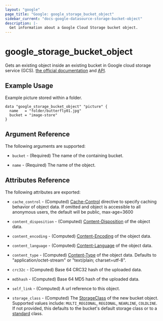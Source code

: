 ```yaml
---
layout: "google"
page_title: "Google: google_storage_bucket_object"
sidebar_current: "docs-google-datasource-storage-bucket-object"
description: |-
  Get information about a Google Cloud Storage bucket object.
---
```



# google\_storage\_bucket\_object

Gets an existing object inside an existing bucket in Google cloud storage service (GCS).
[the official documentation](https://cloud.google.com/storage/docs/key-terms#objects)
and
[API](https://cloud.google.com/storage/docs/json_api/v1/objects).


## Example Usage

Example picture stored within a folder.

```hcl
data "google_storage_bucket_object" "picture" {
  name   = "folder/butterfly01.jpg"
  bucket = "image-store"
}
```

## Argument Reference

The following arguments are supported:

* `bucket` - (Required) The name of the containing bucket.

* `name` - (Required) The name of the object.

## Attributes Reference

The following attributes are exported:

* `cache_control` - (Computed) [Cache-Control](https://tools.ietf.org/html/rfc7234#section-5.2)
    directive to specify caching behavior of object data. If omitted and object is accessible to all anonymous users, the default will be public, max-age=3600

* `content_disposition` - (Computed) [Content-Disposition](https://tools.ietf.org/html/rfc6266) of the object data.

* `content_encoding` - (Computed) [Content-Encoding](https://tools.ietf.org/html/rfc7231#section-3.1.2.2) of the object data.

* `content_language` - (Computed) [Content-Language](https://tools.ietf.org/html/rfc7231#section-3.1.3.2) of the object data.

* `content_type` - (Computed) [Content-Type](https://tools.ietf.org/html/rfc7231#section-3.1.1.5) of the object data. Defaults to "application/octet-stream" or "text/plain; charset=utf-8".

* `crc32c` - (Computed) Base 64 CRC32 hash of the uploaded data.

* `md5hash` - (Computed) Base 64 MD5 hash of the uploaded data.

* `self_link` - (Computed) A url reference to this object.

* `storage_class` - (Computed) The [StorageClass](https://cloud.google.com/storage/docs/storage-classes) of the new bucket object.
    Supported values include: `MULTI_REGIONAL`, `REGIONAL`, `NEARLINE`, `COLDLINE`. If not provided, this defaults to the bucket's default
    storage class or to a [standard](https://cloud.google.com/storage/docs/storage-classes#standard) class.
